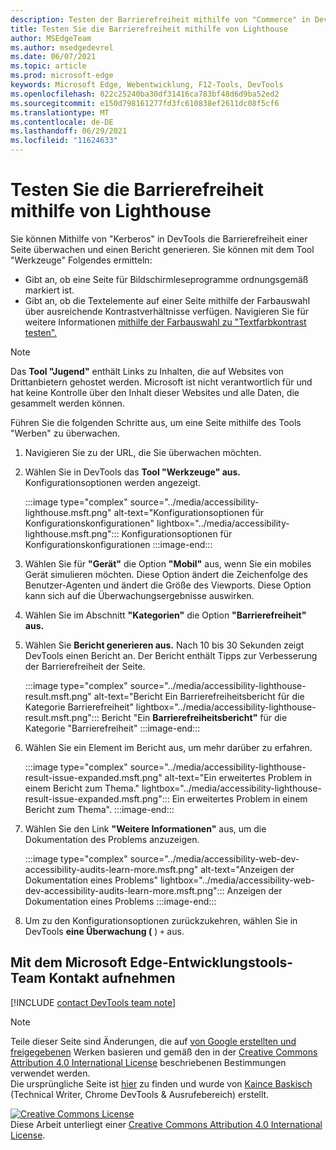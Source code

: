 ```yaml
---
description: Testen der Barrierefreiheit mithilfe von "Commerce" in DevTools.
title: Testen Sie die Barrierefreiheit mithilfe von Lighthouse
author: MSEdgeTeam
ms.author: msedgedevrel
ms.date: 06/07/2021
ms.topic: article
ms.prod: microsoft-edge
keywords: Microsoft Edge, Webentwicklung, F12-Tools, DevTools
ms.openlocfilehash: 822c25240ba30df31416ca783bf48d6d9ba52ed2
ms.sourcegitcommit: e150d798161277fd3fc610838ef2611dc08f5cf6
ms.translationtype: MT
ms.contentlocale: de-DE
ms.lasthandoff: 06/29/2021
ms.locfileid: "11624633"
---
```

<!-- this article was created on 05/11/2021 by moving a section out from the "Accessibility reference" article (reference.md) -->
<!-- Copyright Kayce Basques 

   Licensed under the Apache License, Version 2.0 (the "License");
   you may not use this file except in compliance with the License.
   You may obtain a copy of the License at

       https://www.apache.org/licenses/LICENSE-2.0

   Unless required by applicable law or agreed to in writing, software
   distributed under the License is distributed on an "AS IS" BASIS,
   WITHOUT WARRANTIES OR CONDITIONS OF ANY KIND, either express or implied.
   See the License for the specific language governing permissions and
   limitations under the License.  -->  

# <a name="test-accessibility-using-lighthouse"></a>Testen Sie die Barrierefreiheit mithilfe von Lighthouse

Sie können Mithilfe von "Kerberos" in DevTools die Barrierefreiheit einer Seite überwachen und einen Bericht generieren. Sie können mit dem Tool "Werkzeuge" Folgendes ermitteln:

*   Gibt an, ob eine Seite für Bildschirmleseprogramme ordnungsgemäß markiert ist.  
*   Gibt an, ob die Textelemente auf einer Seite mithilfe der Farbauswahl über ausreichende Kontrastverhältnisse verfügen. Navigieren Sie für weitere Informationen [mithilfe der Farbauswahl zu "Textfarbkontrast testen".](color-picker.md)   

> [!NOTE]
> Das **Tool "Jugend"** enthält Links zu Inhalten, die auf Websites von Drittanbietern gehostet werden.  Microsoft ist nicht verantwortlich für und hat keine Kontrolle über den Inhalt dieser Websites und alle Daten, die gesammelt werden können.  

Führen Sie die folgenden Schritte aus, um eine Seite mithilfe des Tools "Werben" zu überwachen.

1.  Navigieren Sie zu der URL, die Sie überwachen möchten.
1.  Wählen Sie in DevTools das **Tool "Werkzeuge" aus.**  Konfigurationsoptionen werden angezeigt.
    
    :::image type="complex" source="../media/accessibility-lighthouse.msft.png" alt-text="Konfigurationsoptionen für Konfigurationskonfigurationen" lightbox="../media/accessibility-lighthouse.msft.png":::
       Konfigurationsoptionen für Konfigurationskonfigurationen
    :::image-end:::  
    
1.  Wählen Sie für **"Gerät"** die Option **"Mobil"** aus, wenn Sie ein mobiles Gerät simulieren möchten.  Diese Option ändert die Zeichenfolge des Benutzer-Agenten und ändert die Größe des Viewports.  Diese Option kann sich auf die Überwachungsergebnisse auswirken.
1.  Wählen Sie im Abschnitt **"Kategorien"** die Option **"Barrierefreiheit" aus.**
1.  Wählen Sie **Bericht generieren aus.** Nach 10 bis 30 Sekunden zeigt DevTools einen Bericht an.  Der Bericht enthält Tipps zur Verbesserung der Barrierefreiheit der Seite.  
    
    :::image type="complex" source="../media/accessibility-lighthouse-result.msft.png" alt-text="Bericht Ein Barrierefreiheitsbericht für die Kategorie Barrierefreiheit" lightbox="../media/accessibility-lighthouse-result.msft.png":::
       Bericht "Ein **Barrierefreiheitsbericht"** für die Kategorie "Barrierefreiheit"
    :::image-end:::  
    
1.  Wählen Sie ein Element im Bericht aus, um mehr darüber zu erfahren.  
    
    :::image type="complex" source="../media/accessibility-lighthouse-result-issue-expanded.msft.png" alt-text="Ein erweitertes Problem in einem Bericht zum Thema." lightbox="../media/accessibility-lighthouse-result-issue-expanded.msft.png":::
       Ein erweitertes Problem in einem Bericht zum Thema".
    :::image-end:::  
    
1.  Wählen Sie den Link **"Weitere Informationen"** aus, um die Dokumentation des Problems anzuzeigen.
    
    :::image type="complex" source="../media/accessibility-web-dev-accessibility-audits-learn-more.msft.png" alt-text="Anzeigen der Dokumentation eines Problems" lightbox="../media/accessibility-web-dev-accessibility-audits-learn-more.msft.png":::
       Anzeigen der Dokumentation eines Problems
    :::image-end:::  

1.  Um zu den Konfigurationsoptionen zurückzukehren, wählen Sie in DevTools **eine Überwachung (** ) `+` aus.    


## <a name="getting-in-touch-with-the-microsoft-edge-devtools-team"></a>Mit dem Microsoft Edge-Entwicklungstools-Team Kontakt aufnehmen  

[!INCLUDE [contact DevTools team note](../includes/contact-devtools-team-note.md)]  


> [!NOTE]
> Teile dieser Seite sind Änderungen, die auf [von Google erstellten und freigegebenen][GoogleSitePolicies] Werken basieren und gemäß den in der [Creative Commons Attribution 4.0 International License][CCA4IL] beschriebenen Bestimmungen verwendet werden.  
> Die ursprüngliche Seite ist [hier](https://developers.google.com/web/tools/chrome-devtools/accessibility/reference) zu finden und wurde von [Kaince Baskisch][KayceBasques] \(Technical Writer, Chrome DevTools \& Ausrufebereich\) erstellt.  

[![Creative Commons License][CCby4Image]][CCA4IL]  
Diese Arbeit unterliegt einer [Creative Commons Attribution 4.0 International License][CCA4IL].  


<!-- links -->  
[ChromeWebStoreAxe]: https://chrome.google.com/webstore/detail/axe/lhdoppojpmngadmnindnejefpokejbdd "axe – Web Accessibility Testing – Chrome Web Store"  
[CCA4IL]: https://creativecommons.org/licenses/by/4.0  
[CCby4Image]: https://i.creativecommons.org/l/by/4.0/88x31.png  
[GoogleSitePolicies]: https://developers.google.com/terms/site-policies  
[KayceBasques]: https://developers.google.com/web/resources/contributors/kaycebasques  
